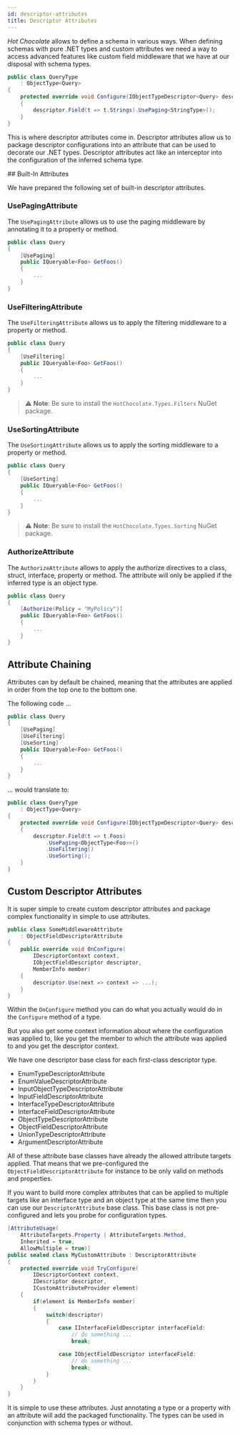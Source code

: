 ```yaml
---
id: descriptor-attributes
title: Descriptor Attributes
---
```


_Hot Chocolate_ allows to define a schema in various ways. When defining schemas with pure .NET types and custom attributes we need a way to access advanced features like custom field middleware that we have at our disposal with schema types.

```csharp
public class QueryType
    : ObjectType<Query>
{
    protected override void Configure(IObjectTypeDescriptor<Query> descriptor)
    {
        descriptor.Field(t => t.Strings).UsePaging<StringType>();
    }
}
```

This is where descriptor attributes come in. Descriptor attributes allow us to package descriptor configurations into an attribute that can be used to decorate our .NET types. Descriptor attributes act like an interceptor into the configuration of the inferred schema type.

## Built-In Attributes

We have prepared the following set of built-in descriptor attributes.

### UsePagingAttribute

The `UsePagingAttribute` allows us to use the paging middleware by annotating it to a property or method.

```csharp
public class Query
{
    [UsePaging]
    public IQueryable<Foo> GetFoos()
    {
        ...
    }
}
```

### UseFilteringAttribute

The `UseFilteringAttribute` allows us to apply the filtering middleware to a property or method.

```csharp
public class Query
{
    [UseFiltering]
    public IQueryable<Foo> GetFoos()
    {
        ...
    }
}
```

> ⚠️ **Note**: Be sure to install the `HotChocolate.Types.Filters` NuGet package.

### UseSortingAttribute

The `UseSortingAttribute` allows us to apply the sorting middleware to a property or method.

```csharp
public class Query
{
    [UseSorting]
    public IQueryable<Foo> GetFoos()
    {
        ...
    }
}
```

> ⚠️ **Note**: Be sure to install the `HotChocolate.Types.Sorting` NuGet package.

### AuthorizeAttribute

The `AuthorizeAttribute` allows to apply the authorize directives to a class, struct, interface,  property or method. The attribute will only be applied if the inferred type is an object type.

```csharp
public class Query
{
    [Authorize(Policy = "MyPolicy")]
    public IQueryable<Foo> GetFoos()
    {
        ...
    }
}
```

## Attribute Chaining

Attributes can by default be chained, meaning that the attributes are applied in order from the top one to the bottom one.

The following code ...

```csharp
public class Query
{
    [UsePaging]
    [UseFiltering]
    [UseSorting]
    public IQueryable<Foo> GetFoos()
    {
        ...
    }
}
```

... would translate to:

```csharp
public class QueryType
    : ObjectType<Query>
{
    protected override void Configure(IObjectTypeDescriptor<Query> descriptor)
    {
        descriptor.Field(t => t.Foos)
            .UsePaging<ObjectType<Foo>>()
            .UseFiltering()
            .UseSorting();
    }
}
```

## Custom Descriptor Attributes

It is super simple to create custom descriptor attributes and package complex functionality in simple to use attributes.

```csharp
public class SomeMiddlewareAttribute
    : ObjectFieldDescriptorAttribute
{
    public override void OnConfigure(
        IDescriptorContext context,
        IObjectFieldDescriptor descriptor,
        MemberInfo member)
    {
        descriptor.Use(next => context => ...);
    }
}
```

Within the `OnConfigure` method you can do what you actually would do in the `Configure` method of a type.

But you also get some context information about where the configuration was applied to, like you get the member to which the attribute was applied to and you get the descriptor context. 

We have one descriptor base class for each first-class descriptor type.

- EnumTypeDescriptorAttribute
- EnumValueDescriptorAttribute
- InputObjectTypeDescriptorAttribute
- InputFieldDescriptorAttribute
- InterfaceTypeDescriptorAttribute
- InterfaceFieldDescriptorAttribute
- ObjectTypeDescriptorAttribute
- ObjectFieldDescriptorAttribute
- UnionTypeDescriptorAttribute
- ArgumentDescriptorAttribute

All of these attribute base classes have already the allowed attribute targets applied. That means that we pre-configured the `ObjectFieldDescriptorAttribute` for instance to be only valid on methods and properties.

If you want to build more complex attributes that can be applied to multiple targets like an interface type and an object type at the same time then you can use our `DescriptorAttribute` base class. This base class is not pre-configured and lets you probe for configuration types.

```csharp
[AttributeUsage(
    AttributeTargets.Property | AttributeTargets.Method,
    Inherited = true,
    AllowMultiple = true)]
public sealed class MyCustomAttribute : DescriptorAttribute
{
    protected override void TryConfigure(
        IDescriptorContext context,
        IDescriptor descriptor,
        ICustomAttributeProvider element)
    {
        if(element is MemberInfo member)
        {
            switch(descriptor)
            {
                case IInterfaceFieldDescriptor interfaceField:
                    // do something ...
                    break;

                case IObjectFieldDescriptor interfaceField:
                    // do something ...
                    break;
            }
        }
    }
}
```

It is simple to use these attributes. Just annotating a type or a property with an attribute will add the packaged functionality. The types can be used in conjunction with schema types or without.
